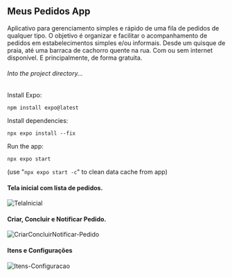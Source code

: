 ## Meus Pedidos App

Aplicativo para gerenciamento simples e rápido de uma fila de pedidos de qualquer tipo. O objetivo é organizar e facilitar o acompanhamento de pedidos em estabelecimentos simples e/ou informais. Desde um quisque de praia, até uma barraca de cachorro quente na rua. Com ou sem internet disponível. E principalmente, de forma gratuita.

###### Into the project directory...


Install Expo: 

`npm install expo@latest`


Install dependencies:

`npx expo install --fix`


Run the app:

`npx expo start`

(use "`npx expo start -c`" to clean data cache from app)


#### Tela inicial com lista de pedidos.
![TelaInicial](https://github.com/user-attachments/assets/0148d03a-efd1-458b-b6bc-22b4be595671)


#### Criar, Concluir e Notificar Pedido.
![CriarConcluirNotificar-Pedido](https://github.com/user-attachments/assets/a830cc96-e67c-4dc8-9ab6-07ee1b6bc482)


#### Itens e Configurações
![Itens-Configuracao](https://github.com/user-attachments/assets/185e9429-3888-4081-8003-30d04f022367)

